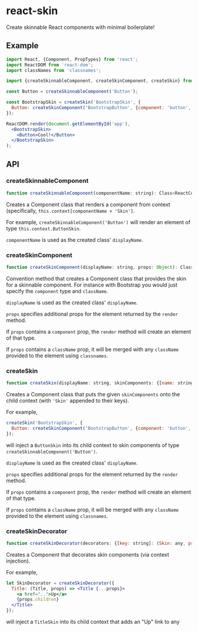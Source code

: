 # react-skin

Create skinnable React components with minimal boilerplate!

## Example

```jsx
import React, {Component, PropTypes} from 'react';
import ReactDOM from 'react-dom';
import classNames from 'classnames';

import {createSkinnableComponent, createSkinComponent, createSkin} from 'react-skin';

const Button = createSkinnableComponent('Button');

const BootstrapSkin = createSkin('BootstrapSkin', {
  Button: createSkinComponent('BootstrapButton', {component: 'button', type: 'button', className: 'btn btn-default'}),
});

ReactDOM.render(document.getElementById('app'),
  <BootstrapSkin>
    <Button>Cool!</Button>
  </BootstrapSkin>
);
```

## API

### createSkinnableComponent

```jsx
function createSkinnableComponent(componentName: string): Class<ReactComponent>
```

Creates a Component class that renders a component from context (specifically, `this.context[componentName + 'Skin']`.

For example, `createSkinnableComponent('Button')` will render an element of type `this.context.ButtonSkin`.

`componentName` is used as the created class' `displayName`.

### createSkinComponent

```jsx
function createSkinComponent(displayName: string, props: Object): Class<ReactComponent>
```

Convention method that creates a Component class that provides the skin for a skinnable component.  For instance with
Bootstrap you would just specify the `component` type and `className`.

`displayName` is used as the created class' `displayName`.

`props` specifies additional props for the element returned by the `render` method.

If `props` contains a `component` prop, the `render` method will create an element of that type.

If `props` contains a `className` prop, it will be merged with any `className` provided to the element
using `classnames`.

### createSkin

```jsx
function createSkin(displayName: string, skinComponents: {[name: string]: Class<ReactComponent>}, props: Object): Class<ReactComponent>
```

Creates a Component class that puts the given `skinComponents` onto the child context (with `'Skin'` appended to their
keys).

For example,
```jsx
createSkin('BootstrapSkin', {
  Button: createSkinComponent('BootstrapButton', {component: 'button', className: 'btn btn-default'})
});
```
will inject a `ButtonSkin` into its child context to skin components of type `createSkinnableComponent('Button')`.

`displayName` is used as the created class' `displayName`.

`props` specifies additional props for the element returned by the `render` method.

If `props` contains a `component` prop, the `render` method will create an element of that type.

If `props` contains a `className` prop, it will be merged with any `className` provided to the element
using `classnames`.

### createSkinDecorator
```jsx
function createSkinDecorator(decorators: {[key: string]: (Skin: any, props: Object, decorator: Component) => ReactElement}): any
```

Creates a Component that decorates skin components (via context injection).

For example,
```jsx
let SkinDecorator = createSkinDecorator({
  Title: (Title, props) => <Title {...props}>
    <a href="..">Up</a>
    {props.children}
  </Title> 
});
```
will inject a `TitleSkin` into its child context that adds an "Up" link to any <Title> rendered by the child.  The `Title`
argument to the lambda is the `TitleSkin` from the decorator's own context.

## Advanced Example

This example shows how skins can be nested to make Header, Title, Body, and Footer elements that respond differently
inside of a Panel or a Modal.  Be creative!

```jsx
import React, {Component, PropTypes} from 'react';
import ReactDOM from 'react-dom';
import classNames from 'classnames';

import {createSkinnableComponent, createSkinComponent, createSkin} from 'react-skin';

const Button = createSkinnableComponent('Button');

const Panel = createSkinnableComponent('Panel');
const Modal = createSkinnableComponent('Modal');

const Header = createSkinnableComponent('Header');
const Title = createSkinnableComponent('Title');
const Body = createSkinnableComponent('Body');
const Footer = createSkinnableComponent('Footer');

const BootstrapSkin = createSkin('BootstrapSkin', {
  Button: createSkinComponent('BootstrapButton', {component: 'button', type: 'button', className: 'btn btn-default'}),
  Panel: createSkin('BootstrapPanelSkin', {
    Header: createSkinComponent('BootstrapPanelHeader', {component: 'div', className: 'panel-heading'}),
    Title: createSkinComponent('BootstrapPanelTitle', {component: 'h3', className: 'panel-title'}),
    Body: createSkinComponent('BootstrapPanelBody', {component: 'div', className: 'panel-body'}),
    Footer: createSkinComponent('BootstrapPanelFooter', {component: 'div', className: 'panel-footer'}),
  },
  {
    component: createSkinComponent('BootstrapPanel', {component: 'div', className: 'panel panel-default'}),
  }),
  Modal: createSkin('BootstrapModalSkin', {
    Header: createSkinComponent('BootstrapModalHeader', {component: 'div', className: 'modal-header'}),
    Title: createSkinComponent('BootstrapModalTitle', {component: 'h3', className: 'modal-title'}),
    Body: createSkinComponent('BootstrapModalBody', {component: 'div', className: 'modal-body'}),
    Footer: createSkinComponent('BootstrapModalFooter', {component: 'div', className: 'modal-footer'}),
  },
  {
    component: createSkinComponent('BootstrapModal', {
      component: props => (<div {...props} style={{display: 'block'}}>
        <div className="modal-dialog">
          <div className="modal-content">
            {props.children}
          </div>
        </div>
      </div>),
      className: 'modal fade in',
    }),
  }),
});

ReactDOM.render(document.getElementById('app'),
    <BootstrapSkin>
      <Modal>
        <Header>
          <Title>Skinned Modal</Title>
        </Header>
        <Body>
          All of these components have been cleverly skinned by passing down components in React context.
          <br/>
          <br/>
          <Panel>
            <Header>
              <Title>Skinned Panel</Title>
            </Header>
            <Body>
              All of these components have been cleverly skinned by passing down components in React context.
            </Body>
            <Footer>
              <Button>Cool!</Button>
            </Footer>
          </Panel>
        </Body>
        <Footer>
          <Button>Cool!</Button>
        </Footer>
      </Modal>
    </BootstrapSkin>
);
```
